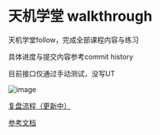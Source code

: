 # 天机学堂 walkthrough

天机学堂follow，完成全部课程内容与练习

具体进度与提交内容参考commit history

目前接口仅通过手动测试，没写UT

![image](https://storage.sekai.best/sekai-jp-assets/character/member/res017_no040_rip/card_after_training.png)

[复盘流程（更新中）](https://camelliav.netlify.app)

[参考文档](https://b11et3un53m.feishu.cn/wiki/wikcnrigEuKkRaba6YaZubSuINf)